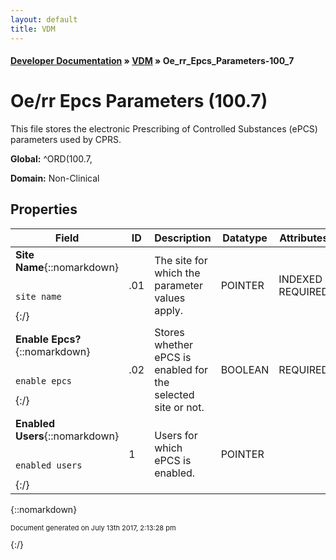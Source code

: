```yaml
---
layout: default
title: VDM
---
```


#### [Developer Documentation](../index) &#187; [VDM](TableOfContents) &#187; Oe_rr_Epcs_Parameters-100_7<br/>
<a name="top"></a>
# Oe/rr Epcs Parameters (100.7)
This file stores the electronic Prescribing of Controlled Substances  (ePCS) parameters used by CPRS.

**Global:** ^ORD(100.7,

**Domain:** Non-Clinical

## Properties

Field | ID | Description | Datatype | Attributes | Range
--- | --- | --- | --- | --- | ---
**Site Name**{::nomarkdown}<pre><code>  site_name</code></pre>{:/} | .01 | The site for which the parameter values apply. | POINTER | INDEXED<br/>REQUIRED | [Institution-4](Institution-4)
**Enable Epcs?**{::nomarkdown}<pre><code>  enable_epcs</code></pre>{:/} | .02 | Stores whether ePCS is enabled for the selected site or not. | BOOLEAN | REQUIRED | {::nomarkdown}false: <em><strong>1</strong></em><br/>true: <em><strong>0</strong></em>{:/}
**Enabled Users**{::nomarkdown}<pre><code>  enabled_users</code></pre>{:/} | 1 | Users for which ePCS is enabled. | POINTER |  | [New_Person-200](New_Person-200)



{::nomarkdown} <br/><p style="font-size: 11px">Document generated on July 13th 2017, 2:13:28 pm</p>{:/}